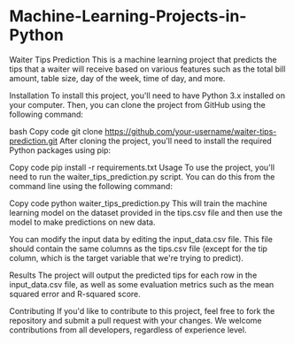 # Machine-Learning-Projects-in-Python
Waiter Tips Prediction
This is a machine learning project that predicts the tips that a waiter will receive based on various features such as the total bill amount, table size, day of the week, time of day, and more.

Installation
To install this project, you'll need to have Python 3.x installed on your computer. Then, you can clone the project from GitHub using the following command:

bash
Copy code
git clone https://github.com/your-username/waiter-tips-prediction.git
After cloning the project, you'll need to install the required Python packages using pip:

Copy code
pip install -r requirements.txt
Usage
To use the project, you'll need to run the waiter_tips_prediction.py script. You can do this from the command line using the following command:

Copy code
python waiter_tips_prediction.py
This will train the machine learning model on the dataset provided in the tips.csv file and then use the model to make predictions on new data.

You can modify the input data by editing the input_data.csv file. This file should contain the same columns as the tips.csv file (except for the tip column, which is the target variable that we're trying to predict).

Results
The project will output the predicted tips for each row in the input_data.csv file, as well as some evaluation metrics such as the mean squared error and R-squared score.

Contributing
If you'd like to contribute to this project, feel free to fork the repository and submit a pull request with your changes. We welcome contributions from all developers, regardless of experience level.
